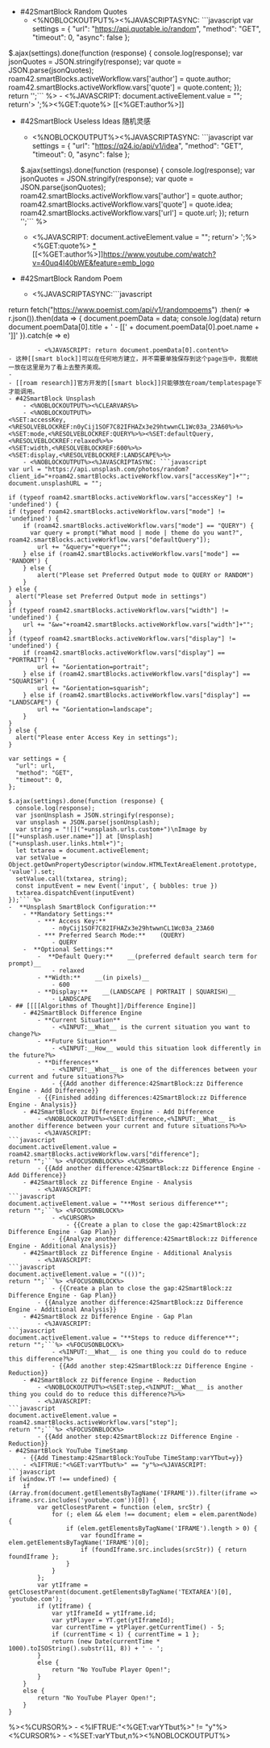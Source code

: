 - #42SmartBlock Random Quotes
    - <%NOBLOCKOUTPUT%><%JAVASCRIPTASYNC: ```javascript
var settings = {
  "url": "https://api.quotable.io/random",
  "method": "GET",
  "timeout": 0,
  "async": false
};

$.ajax(settings).done(function (response) {
  console.log(response);
  var jsonQuotes = JSON.stringify(response);
  var quote = JSON.parse(jsonQuotes);
  roam42.smartBlocks.activeWorkflow.vars['author'] = quote.author;
  roam42.smartBlocks.activeWorkflow.vars['quote'] = quote.content;
});
return '';``` %>
    - <%JAVASCRIPT: document.activeElement.value = ""; return'> ';%><%GET:quote%>
[[<%GET:author%>]]
- #42SmartBlock Useless Ideas 随机灵感
    -   <%NOBLOCKOUTPUT%><%JAVASCRIPTASYNC: ```javascript
  var settings = {
    "url": "https://q24.io/api/v1/idea",
    "method": "GET",
    "timeout": 0,
    "async": false
  };
  
  $.ajax(settings).done(function (response) {
    console.log(response);
    var jsonQuotes = JSON.stringify(response);
    var quote = JSON.parse(jsonQuotes);
    roam42.smartBlocks.activeWorkflow.vars['author'] = quote.author;
    roam42.smartBlocks.activeWorkflow.vars['quote'] = quote.idea;
    roam42.smartBlocks.activeWorkflow.vars['url'] = quote.url;
  });
  return '';``` %>
    - <%JAVASCRIPT: document.activeElement.value = ""; return'> ';%><%GET:quote%> [*](<%GET:url%>)
  [[<%GET:author%>]]https://www.youtube.com/watch?v=40uq4I40bWE&feature=emb_logo
- #42SmartBlock Random Poem
    - <%JAVASCRIPTASYNC:```javascript

return fetch("https://www.poemist.com/api/v1/randompoems")
.then(r => r.json()).then(data => {
  document.poemData = data;
  console.log(data)
  return document.poemData[0].title + ' - [[' + document.poemData[0].poet.name + ']]'
}).catch(e => e)
```%>
        - <%JAVASCRIPT: return document.poemData[0].content%>
- 这种[[smart block]]可以在任何地方建立，并不需要单独保存到这个page当中，我都统一放在这里是为了看上去整齐美观。
- 
- [[roam research]]官方开发的[[smart block]]只能够放在roam/templatespage下才能调用。
- #42SmartBlock Unsplash
    - <%NOBLOCKOUTPUT%><%CLEARVARS%>
    - <%NOBLOCKOUTPUT%>
<%SET:accessKey,<%RESOLVEBLOCKREF:n0yCij1SOF7C82IFHAZx3e29htwwnCL1Wc03a_23A60%>%>
<%SET:mode,<%RESOLVEBLOCKREF:QUERY%>%><%SET:defaultQuery,<%RESOLVEBLOCKREF:relaxed%>%>
<%SET:width,<%RESOLVEBLOCKREF:600%>%>
<%SET:display,<%RESOLVEBLOCKREF:LANDSCAPE%>%>
    - <%NOBLOCKOUTPUT%><%JAVASCRIPTASYNC: ```javascript
var url = "https://api.unsplash.com/photos/random?client_id="+roam42.smartBlocks.activeWorkflow.vars["accessKey"]+"";
document.unsplashURL = "";

if (typeof roam42.smartBlocks.activeWorkflow.vars["accessKey"] != 'undefined') {
if (typeof roam42.smartBlocks.activeWorkflow.vars["mode"] != 'undefined') {	
	if (roam42.smartBlocks.activeWorkflow.vars["mode"] == "QUERY") {
      var query = prompt("What mood | mode | theme do you want?", roam42.smartBlocks.activeWorkflow.vars["defaultQuery"]);	
      	url += "&query="+query+"";
    } else if (roam42.smartBlocks.activeWorkflow.vars["mode"] == 'RANDOM') {
    } else {
  		alert("Please set Preferred Output mode to QUERY or RANDOM")
	}
} else {
  alert("Please set Preferred Output mode in settings")
}
if (typeof roam42.smartBlocks.activeWorkflow.vars["width"] != 'undefined') {
	url += "&w="+roam42.smartBlocks.activeWorkflow.vars["width"]+"";
}
if (typeof roam42.smartBlocks.activeWorkflow.vars["display"] != 'undefined') {
	if (roam42.smartBlocks.activeWorkflow.vars["display"] == "PORTRAIT") {
  		url += "&orientation=portrait";
	} else if (roam42.smartBlocks.activeWorkflow.vars["display"] == "SQUARISH") {
  		url += "&orientation=squarish";
	} else if (roam42.smartBlocks.activeWorkflow.vars["display"] == "LANDSCAPE") {
  		url += "&orientation=landscape";
	} 
}
} else {
  alert("Please enter Access Key in settings");
}

var settings = {
  "url": url,
  "method": "GET",
  "timeout": 0,
};

$.ajax(settings).done(function (response) {
  console.log(response);
  var jsonUnsplash = JSON.stringify(response);
  var unsplash = JSON.parse(jsonUnsplash);
  var string = "![]("+unsplash.urls.custom+")\nImage by [["+unsplash.user.name+"]] at [Unsplash]("+unsplash.user.links.html+")";
  let txtarea = document.activeElement;
  var setValue = Object.getOwnPropertyDescriptor(window.HTMLTextAreaElement.prototype, 'value').set;
  setValue.call(txtarea, string);
  const inputEvent = new Event('input', { bubbles: true })
  txtarea.dispatchEvent(inputEvent)
});``` %>
-  **Unsplash SmartBlock Configuration:**
    - **Mandatory Settings:**
        - *** Access Key:**
            - n0yCij1SOF7C82IFHAZx3e29htwwnCL1Wc03a_23A60
        - *** Preferred Search Mode:**    (QUERY)
            - QUERY
    -  **Optional Settings:**
        -  **Default Query:**    __(preferred default search term for prompt)__
            - relaxed
        - **Width:**    __(in pixels)__
            - 600
        - **Display:**    __(LANDSCAPE | PORTRAIT | SQUARISH)__
            - LANDSCAPE
- ## [[[[Algorithms of Thought]]/Difference Engine]]
    - #42SmartBlock Difference Engine
        - **Current Situation**
            - <%INPUT:__What__ is the current situation you want to change?%>
        - **Future Situation**
            - <%INPUT:__How__ would this situation look differently in the future?%>
        - **Differences**
            - <%INPUT:__What__ is one of the differences between your current and future situations?%>
            - {{Add another difference:42SmartBlock:zz Difference Engine - Add Difference}}
        - {{Finished adding differences:42SmartBlock:zz Difference Engine - Analysis}}
    - #42SmartBlock zz Difference Engine - Add Difference
        - <%NOBLOCKOUTPUT%><%SET:difference,<%INPUT:__What__ is another difference between your current and future situations?%>%>
        - <%JAVASCRIPT:
```javascript
document.activeElement.value = roam42.smartBlocks.activeWorkflow.vars["difference"];
return "";```%> <%FOCUSONBLOCK%> <%CURSOR%>
        - {{Add another difference:42SmartBlock:zz Difference Engine - Add Difference}}
    - #42SmartBlock zz Difference Engine - Analysis
        - <%JAVASCRIPT:
```javascript
document.activeElement.value = "**Most serious difference**";
return "";```%> <%FOCUSONBLOCK%>
            - <%CURSOR%>
                - {{Create a plan to close the gap:42SmartBlock:zz Difference Engine - Gap Plan}}
            - {{Analyze another difference:42SmartBlock:zz Difference Engine - Additional Analysis}}
    - #42SmartBlock zz Difference Engine - Additional Analysis
        - <%JAVASCRIPT:
```javascript
document.activeElement.value = "(())";
return "";```%> <%FOCUSONBLOCK%>
            - {{Create a plan to close the gap:42SmartBlock:zz Difference Engine - Gap Plan}}
        - {{Analyze another difference:42SmartBlock:zz Difference Engine - Additional Analysis}}
    - #42SmartBlock zz Difference Engine - Gap Plan
        - <%JAVASCRIPT:
```javascript
document.activeElement.value = "**Steps to reduce difference**";
return "";```%> <%FOCUSONBLOCK%>
            - <%INPUT:__What__ is one thing you could do to reduce this difference?%>
            - {{Add another step:42SmartBlock:zz Difference Engine - Reduction}}
    - #42SmartBlock zz Difference Engine - Reduction
        - <%NOBLOCKOUTPUT%><%SET:step,<%INPUT:__What__ is another thing you could do to reduce this difference?%>%>
        - <%JAVASCRIPT:
```javascript
document.activeElement.value = roam42.smartBlocks.activeWorkflow.vars["step"];
return "";```%> <%FOCUSONBLOCK%>
        - {{Add another step:42SmartBlock:zz Difference Engine - Reduction}}
- #42SmartBlock YouTube TimeStamp
    - {{Add Timestamp:42SmartBlock:YouTube TimeStamp:varYTbut=y}}
    - <%IFTRUE:"<%GET:varYTbut%>" == "y"%><%JAVASCRIPT:
```javascript
if (window.YT !== undefined) {
    if (Array.from(document.getElementsByTagName('IFRAME')).filter(iframe => iframe.src.includes('youtube.com'))[0]) {
        var getClosestParent = function (elem, srcStr) {
            for (; elem && elem !== document; elem = elem.parentNode) {
                if (elem.getElementsByTagName('IFRAME').length > 0) {
                    var foundIframe = elem.getElementsByTagName('IFRAME')[0];
                    if (foundIframe.src.includes(srcStr)) { return foundIframe };
                }
            }
        };
        var ytIframe = getClosestParent(document.getElementsByTagName('TEXTAREA')[0], 'youtube.com');
        if (ytIframe) {
            var ytIframeId = ytIframe.id;
            var ytPlayer = YT.get(ytIframeId);
            var currentTime = ytPlayer.getCurrentTime() - 5;
            if (currentTime < 1) { currentTime = 1 };
            return (new Date(currentTime * 1000).toISOString().substr(11, 8)) + ' - ';
        }
        else {
            return "No YouTube Player Open!";
        }
    }
    else {
        return "No YouTube Player Open!";
    }
}
```
%><%CURSOR%>
    - <%IFTRUE:"<%GET:varYTbut%>" != "y"%> <%CURSOR%>
    - <%SET:varYTbut,n%><%NOBLOCKOUTPUT%>
